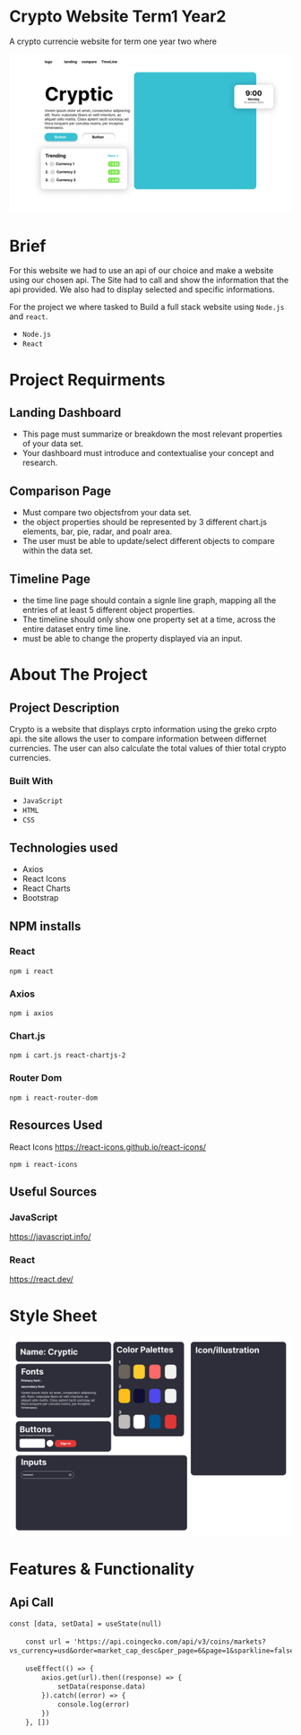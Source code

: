 # Crypto Website Term1 Year2
 A crypto currencie website for term one year two where

<img src='Assets\landing page.png'></img>

 # Brief
 For this website we had to use an api of our choice and make a website using our chosen api. The Site had to call and show the information that the api provided. We also had to display selected and specific informations.

 For the project we where tasked to Build a full stack website using ```Node.js``` and ```react```.

 - ```Node.js```
 - ```React```

# Project Requirments

## Landing Dashboard
 - This page must summarize or breakdown the most relevant properties of your data set.
 - Your dashboard must introduce and contextualise your concept and research.

## Comparison Page
 - Must compare two objectsfrom your data set.
 - the object properties should be represented by 3 different chart.js elements, bar, pie, radar, and poalr area.
 - The user must be able to update/select different objects to compare within the data set.

## Timeline Page
 - the time line page should contain a signle line graph, mapping all the entries of at least 5 different object properties.
 - The timeline should only show one property set at a time, across the entire dataset entry time line.
 - must be able to change the property displayed via an input.

# About The Project
## Project Description
Crypto is a website that displays crpto information using the greko crpto api. the site allows the user to compare information between differnet currencies. The user can also calculate the total values of thier total crypto currencies.

 ### Built With
 - ```JavaScript```
 - ```HTML```
 - ```CSS``` 

## Technologies used
 - Axios
 - React Icons
 - React Charts
 - Bootstrap

## NPM installs
### React
```
npm i react
```
### Axios
```
npm i axios
```
### Chart.js
```
npm i cart.js react-chartjs-2
```
### Router Dom
```
npm i react-router-dom
```

## Resources Used
React Icons
https://react-icons.github.io/react-icons/
```
npm i react-icons
```
## Useful Sources 

### JavaScript
https://javascript.info/

### React
https://react.dev/

# Style Sheet
<img src='Assets\style sheet 2.png'></img>

# Features & Functionality
## Api Call
```
const [data, setData] = useState(null)

    const url = 'https://api.coingecko.com/api/v3/coins/markets?vs_currency=usd&order=market_cap_desc&per_page=6&page=1&sparkline=false'

    useEffect(() => {
        axios.get(url).then((response) => {
            setData(response.data)
        }).catch((error) => {
            console.log(error)
        })
    }, [])
```